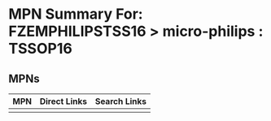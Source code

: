 



# MPN Summary For: FZEMPHILIPSTSS16 > micro-philips : TSSOP16

## MPNs
  

|MPN|Direct Links|Search Links|
| :--- | :--- | :--- |
||||
